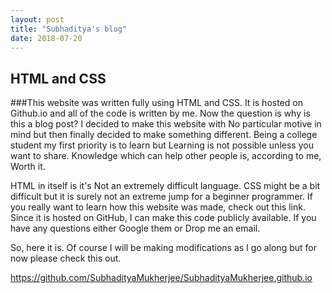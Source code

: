 ```yaml
---
layout: post
title: "Subhaditya's blog"
date: 2018-07-20
---
```


## HTML and CSS
###This website was written fully using HTML and CSS. It is hosted on Github.io and all of the code is written by me. Now the question is why is this a blog post? I decided to make this website with No particular motive in mind but then finally decided to make something different. Being a college student my first priority is to learn but Learning is not possible unless you want to share. Knowledge which can help other people is, according to me, Worth it.

HTML in itself is it's Not an extremely difficult language. CSS might be a bit difficult but it is surely not an extreme jump for a beginner programmer. 
If you really want to learn how this website was made, check out this link. Since it is hosted on GitHub, I can make this code publicly available. If you have any questions either Google them or Drop me an email.

So, here it is. Of course I will be making modifications as I go along but for now please check this out.

https://github.com/SubhadityaMukherjee/SubhadityaMukherjee.github.io
